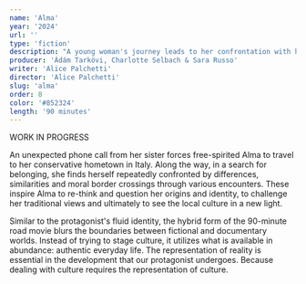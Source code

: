 ```yaml
---
name: 'Alma'
year: '2024'
url: ''
type: 'fiction'
description: "A young woman's journey leads to her confrontation with her roots and acceptance of her hybrid identity."
producer: 'Ádám Tarkövi, Charlotte Selbach & Sara Russo'
writer: 'Alice Palchetti'
director: 'Alice Palchetti'
slug: 'alma'
order: 8
color: '#852324'
length: '90 minutes'
---
```


<script>
  import ExternalLink from '$lib/components/Link/ExternalLink.svelte';
  import Link from '$lib/components/Link/Link.svelte';  
</script>

WORK IN PROGRESS

An unexpected phone call from her sister forces free-spirited Alma to travel to her conservative hometown in Italy. Along the way, in a search for belonging, she finds herself repeatedly confronted by differences, similarities and moral border crossings through various encounters. These inspire Alma to re-think and question her origins and identity, to challenge her traditional views and ultimately to see the local culture in a new light.

Similar to the protagonist's fluid identity, the hybrid form of the 90-minute road movie blurs the boundaries between fictional and documentary worlds. Instead of trying to stage culture, it utilizes what is available in abundance: authentic everyday life. The representation of reality is essential in the development that our protagonist undergoes. Because dealing with culture requires the representation of culture.
